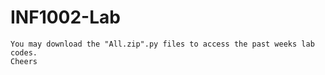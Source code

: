 # INF1002-Lab
	You may download the "All.zip".py files to access the past weeks lab codes.
 	Cheers
